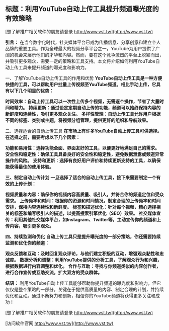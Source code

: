 ## **标题：利用YouTube自动上传工具提升频道曝光度的有效策略**

[想了解推广相关软件的朋友请登录 http://www.vst.tw](http://www.vst.tw)

**引言：**
在当今数字化时代，社交媒体平台已成为传播信息、分享创意和建立个人品牌的重要工具。作为全球最大的视频分享平台之一，YouTube为用户提供了广阔的机会来展示他们的才华和内容。然而，要在这个竞争激烈的平台上脱颖而出，并吸引更多观众，需要一定的策略和工具支持。本文将介绍如何利用YouTube自动上传工具来提升频道的曝光度和影响力。

一、了解YouTube自动上传工具的作用和优势
**YouTube自动上传工具是一种方便快捷的工具，可以帮助用户批量上传视频至YouTube频道。相比手动上传，它具有以下几个明显的优势：**

**时间效率：自动上传工具可以一次性上传多个视频，无需逐个操作，节省了大量时间和精力。**
**持续更新：通过设定定期自动上传的功能，频道可以始终保持内容的新鲜度和连续性，吸引更多观众关注。**
**多样性管理：自动上传工具允许用户根据不同的标签、类别或主题，将视频分组管理，提供更好的组织和导航效果。**

二、选择适合的自动上传工具
**在市场上有许多YouTube自动上传工具可供选择。在选择之前，需要考虑以下几个因素：**

**功能和易用性：选择功能全面、界面友好的工具，以便更好地满足自己的需求。**
**安全性和稳定性：确保工具具备良好的安全性和稳定性，避免数据泄露或频道异常操作的风险。**
**支持和更新：选择有良好用户评价和持续更新支持的工具，以确保能获得最佳的使用体验。**

**三、制定自动上传计划**
**一旦选择了适合的自动上传工具，接下来需要制定一个有效的上传计划：**

**视频质量和内容：确保你的视频内容高质量、吸引人，并符合你的频道定位和受众需求。**
**上传频率和时间：根据你的资源和时间情况，制定合理的上传频率和时间安排，保持内容连续性和新鲜度。**
**标签和描述优化：针对每个视频，精心选择相关的标签和编写吸引人的描述，以提高搜索引擎优化（SEO）效果。**
**社交媒体宣传：利用其他社交媒体平台，如Instagram、Twitter等，主动宣传你的频道和上传内容，吸引更多观众。**

**四、持续监测和优化**
**自动上传工具只是提升曝光度的一部分策略，你还需要持续监测和优化你的频道：**

**观众反馈和互动：及时回复观众评论，与他们建立积极的互动，增强观众黏性和忠诚度。**
**数据分析和调整：利用YouTube提供的分析工具，了解观众行为和兴趣，根据数据进行内容调整和优化。**
**合作与互助：寻找与你频道类似的内容创作者，进行合作宣传或互助交流，扩大双方的受众群体。**

**结语：**
利用YouTube自动上传工具能够帮助你提升频道的曝光度和影响力，但它仅仅是整个策略的一部分。关键在于提供高质量的内容、制定合理的计划，并持续优化和互动。通过不断努力和创新，相信你的YouTube频道将获得更多关注和成功！

[想了解推广相关软件的朋友请登录 http://www.vst.tw](http://www.vst.tw)


[访问软件官网 http://www.vst.tw](http://www.vst.tw)
